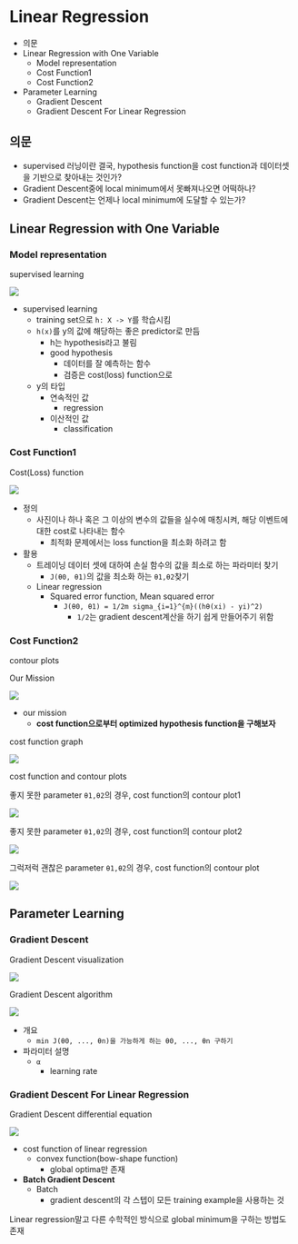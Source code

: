 # Linear Regression

- 의문
- Linear Regression with One Variable
  - Model representation
  - Cost Function1
  - Cost Function2
- Parameter Learning
  - Gradient Descent
  - Gradient Descent For Linear Regression

## 의문

- supervised 러닝이란 결국, hypothesis function을 cost function과 데이터셋을 기반으로 찾아내는 것인가?
- Gradient Descent중에 local minimum에서 못빠져나오면 어떡하나?
- Gradient Descent는 언제나 local minimum에 도달할 수 있는가?

## Linear Regression with One Variable

### Model representation

supervised learning

![](./images/week1/linear_regression1.png)

- supervised learning
  - training set으로 `h: X -> Y`를 학습시킴
  - `h(x)`를 y의 값에 해당하는 좋은 predictor로 만듬
    - h는 hypothesis라고 불림
    - good hypothesis
      - 데이터를 잘 예측하는 함수
      - 검증은 cost(loss) function으로
  - y의 타입
    - 연속적인 값
      - regression
    - 이산적인 값
      - classification

### Cost Function1

Cost(Loss) function

![](./images/week1/cost_function1.png)

- 정의
  - 사진이나 하나 혹은 그 이상의 변수의 값들을 실수에 매칭시켜, 해당 이벤트에 대한 cost로 나타내는 함수
    - 최적화 문제에서는 loss function을 최소화 하려고 함
- 활용
  - 트레이닝 데이터 셋에 대하여 손실 함수의 값을 최소로 하는 파라미터 찾기
    - `J(θ0, θ1)`의 값을 최소화 하는 `θ1,θ2`찾기
  - Linear regression
    - Squared error function, Mean squared error
      - `J(θ0, θ1) = 1/2m sigma_{i=1}^{m}((hθ(xi) - yi)^2)`
        - `1/2`는 gradient descent계산을 하기 쉽게 만들어주기 위함

### Cost Function2

contour plots

Our Mission

![](./images/week1/cost_function2.png)

- our mission
  - **cost function으로부터 optimized hypothesis function을 구해보자**

cost function graph

![](./images/week1/minimize_cost_function1.png)

cost function and contour plots

좋지 못한 parameter `θ1,θ2`의 경우, cost function의 contour plot1

![](./images/week1/contour_plot1.png)

좋지 못한 parameter `θ1,θ2`의 경우, cost function의 contour plot2

![](./images/week1/contour_plot2.png)

그럭저럭 괜찮은 parameter `θ1,θ2`의 경우, cost function의 contour plot

![](./images/week1/contour_plot3.png)

## Parameter Learning

### Gradient Descent

Gradient Descent visualization

![](./images/week1/gradient_descent2.png)

Gradient Descent algorithm

![](./images/week1/gradient_descent1.gif)

- 개요
  - `min J(θ0, ..., θn)을 가능하게 하는 θ0, ..., θn 구하기`
- 파라미터 설명
  - `α`
    - learning rate

### Gradient Descent For Linear Regression

Gradient Descent differential equation

![](./images/week1/gradient_descent3.png)

- cost function of linear regression
  - convex function(bow-shape function)
    - global optima만 존재
- **Batch Gradient Descent**
  - Batch
    - gradient descent의 각 스텝이 모든 training example을 사용하는 것

Linear regression말고 다른 수학적인 방식으로 global minimum을 구하는 방법도 존재
